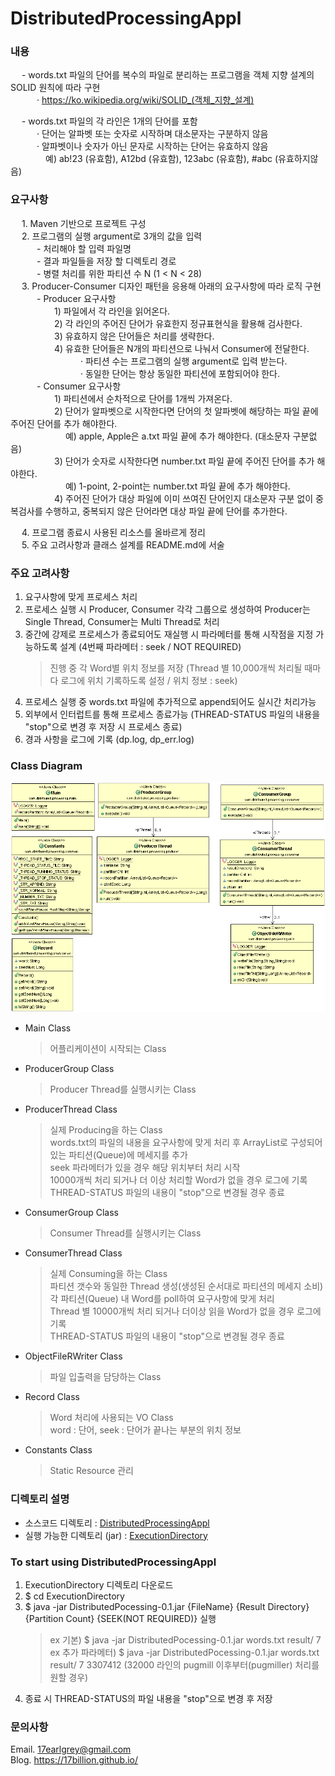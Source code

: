 # DistributedProcessingAppl
### 내용
　 - words.txt 파일의 단어를 복수의 파일로 분리하는 프로그램을 객체 지향 설계의 SOLID 원칙에 따라 구현 <br>
　　　· https://ko.wikipedia.org/wiki/SOLID_(객체_지향_설계) <br>

　 - words.txt 파일의 각 라인은 1개의 단어를 포함 <br>
　　　· 단어는 알파벳 또는 숫자로 시작하며 대소문자는 구분하지 않음 <br>
　　　· 알파벳이나 숫자가 아닌 문자로 시작하는 단어는 유효하지 않음 <br>
　　　　예) ab!23 (유효함), A12bd (유효함), 123abc (유효함), #abc (유효하지않음) <br>
    
### 요구사항
　  1. Maven 기반으로 프로젝트 구성 <br>
　  2. 프로그램의 실행 argument로 3개의 값을 입력 <br>
　　　- 처리해야 할 입력 파일명 <br>
　　　- 결과 파일들을 저장 할 디렉토리 경로 <br>
　　　- 병렬 처리를 위한 파티션 수 N (1 < N < 28) <br>
　  3. Producer-Consumer 디자인 패턴을 응용해 아래의 요구사항에 따라 로직 구현 <br>
　　　- Producer 요구사항 <br>
　　　　　1) 파일에서 각 라인을 읽어온다. <br>
　　　　　2) 각 라인의 주어진 단어가 유효한지 정규표현식을 활용해 검사한다.  <br>
　　　　　3) 유효하지 않은 단어들은 처리를 생략한다. <br>
　　　　　4) 유효한 단어들은 N개의 파티션으로 나눠서 Consumer에 전달한다. <br>
　　　　　　　　· 파티션 수는 프로그램의 실행 argument로 입력 받는다. <br>
　　　　　　　　· 동일한 단어는 항상 동일한 파티션에 포함되어야 한다. <br>
　　　- Consumer 요구사항 <br>
　　　　　1) 파티션에서 순차적으로 단어를 1개씩 가져온다. <br>
　　　　　2) 단어가 알파벳으로 시작한다면 단어의 첫 알파벳에 해당하는 파일 끝에 주어진 단어를 추가 해야한다. <br>
　　　　　　 예) apple, Apple은 a.txt 파일 끝에 추가 해야한다. (대소문자 구분없음) <br>
　　　　　3) 단어가 숫자로 시작한다면 number.txt 파일 끝에 주어진 단어를 추가 해야한다. <br>
　　　　　　 예) 1-point, 2-point는 number.txt 파일 끝에 추가 해야한다. <br>
　　　　　4) 주어진 단어가 대상 파일에 이미 쓰여진 단어인지 대소문자 구분 없이 중복검사를 수행하고, 중복되지 않은 단어라면 대상 파일 끝에 단어를 추가한다. <br>

　  4. 프로그램 종료시 사용된 리소스를 올바르게 정리 <br>
　  5. 주요 고려사항과 클래스 설계를 README.md에 서술 <br>


### 주요 고려사항
1) 요구사항에 맞게 프로세스 처리
2) 프로세스 실행 시 Producer, Consumer 각각 그룹으로 생성하여 Producer는 Single Thread, Consumer는 Multi Thread로 처리
3) 중간에 강제로 프로세스가 종료되어도 재실행 시 파라메터를 통해 시작점을 지정 가능하도록 설계 (4번째 파라메터 : seek / NOT REQUIRED)
	> 진행 중 각 Word별 위치 정보를 저장 (Thread 별 10,000개씩 처리될 때마다 로그에 위치 기록하도록 설정 / 위치 정보 : seek)
4) 프로세스 실행 중 words.txt 파일에 추가적으로 append되어도 실시간 처리가능
5) 외부에서 인터럽트를 통해 프로세스 종료가능 (THREAD-STATUS 파일의 내용을 "stop"으로 변경 후 저장 시 프로세스 종료)
6) 경과 사항을 로그에 기록 (dp.log, dp_err.log)

### Class Diagram
![Class Diagram](https://github.com/17billion/DistributedProcessingAppl/blob/master/DistributedProcessingAppl/class_diagram.gif)
- Main Class
	> 어플리케이션이 시작되는 Class
- ProducerGroup Class
	> Producer Thread를 실행시키는 Class
- ProducerThread Class
	> 실제 Producing을 하는 Class <br>
	> words.txt의 파일의 내용을 요구사항에 맞게 처리 후 ArrayList로 구성되어 있는 파티션(Queue)에 메세지를 추가 <br>
	> seek 파라메터가 있을 경우 해당 위치부터 처리 시작  <br>
	> 10000개씩 처리 되거나 더 이상 처리할 Word가 없을 경우 로그에 기록  <br>
	> THREAD-STATUS 파일의 내용이 "stop"으로 변경될 경우 종료 <br>
- ConsumerGroup Class
	> Consumer Thread를 실행시키는 Class
- ConsumerThread Class
	> 실제 Consuming을 하는 Class  <br>
	> 파티션 갯수와 동일한 Thread 생성(생성된 순서대로 파티션의 메세지 소비) <br>
	> 각 파티션(Queue) 내 Word를 poll하여 요구사항에 맞게 처리  <br>
	> Thread 별 10000개씩 처리 되거나 더이상 읽을 Word가 없을 경우 로그에 기록  <br>
	> THREAD-STATUS 파일의 내용이 "stop"으로 변경될 경우 종료 <br>
- ObjectFileRWriter Class 
	> 파일 입출력을 담당하는 Class
- Record Class 
	> Word 처리에 사용되는 VO Class <br>
	> word : 단어, seek : 단어가 끝나는 부분의 위치 정보
- Constants Class
	> Static Resource 관리

### 디렉토리 설명
- 소스코드 디렉토리 : <a href ='https://github.com/17billion/DistributedProcessingAppl/tree/master/DistributedProcessingAppl'>DistributedProcessingAppl</a>
- 실행 가능한 디렉토리 (jar) : <a href ='https://github.com/17billion/DistributedProcessingAppl/tree/master/ExecutionDirectory'> ExecutionDirectory </a>

### To start using DistributedProcessingAppl
1) ExecutionDirectory 디렉토리 다운로드
2) $ cd ExecutionDirectory
3) $ java -jar DistributedPocessing-0.1.jar {FileName} {Result Directory} {Partition  Count} {SEEK(NOT REQUIRED)} 실행
	> ex 기본) $ java -jar DistributedPocessing-0.1.jar words.txt result/ 7  <br>
	> ex 추가 파라메터) $ java -jar DistributedPocessing-0.1.jar words.txt result/ 7 3307412 (32000 라인의 pugmill 이후부터(pugmiller) 처리를 원할 경우)
4) 종료 시 THREAD-STATUS의 파일 내용을 "stop"으로 변경 후 저장

### 문의사항
Email. 17earlgrey@gmail.com <br>
Blog. https://17billion.github.io/

